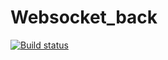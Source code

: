 # Websocket_back

[![Build status](https://ci.appveyor.com/api/projects/status/jji8w1hpwy9mohl3?svg=true)](https://ci.appveyor.com/project/gosp1nord/websockets-back)
